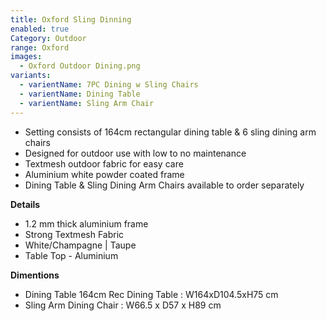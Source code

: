 ```yaml
---
title: Oxford Sling Dinning
enabled: true
Category: Outdoor
range: Oxford
images:
  - Oxford Outdoor Dining.png
variants:
  - varientName: 7PC Dining w Sling Chairs
  - varientName: Dining Table
  - varientName: Sling Arm Chair
---
```

* Setting consists of 164cm rectangular dining table & 6 sling dining arm chairs
* Designed for outdoor use with low to no maintenance
* Textmesh outdoor fabric for easy care
* Aluminium white powder coated frame
* Dining Table & Sling Dining Arm Chairs available to order separately

**Details**
* 1.2 mm thick aluminium frame
* Strong Textmesh Fabric
* White/Champagne | Taupe
* Table Top - Aluminium


**Dimentions**
* Dining Table 164cm Rec Dining Table : W164xD104.5xH75 cm
* Sling Arm Dining Chair : W66.5 x D57 x H89 cm